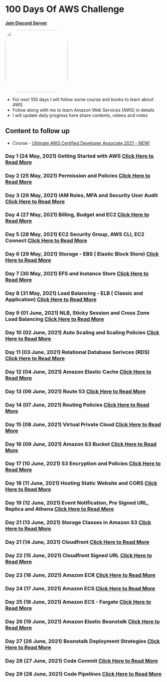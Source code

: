 # 100 Days Of AWS Challenge
**[Join Discord Server](https://discord.gg/neuKDrJ)**

<a href="https://www.youtube.com/watch?v=77XaHwNxH68">
<img src="https://i3.ytimg.com/vi/77XaHwNxH68/hqdefault.jpg" align="center" width="200" style="border-radius:40px" />
</a>

- For next 100 days I will follow some course and books to learn about AWS
- Follow along with me to learn Amazon Web Services (AWS) in details
- I will update daily progress here share contents, videos and notes

## Content to follow up
- Course - [Ultimate AWS Certified Developer Associate 2021 - NEW!](https://www.udemy.com/course/aws-certified-developer-associate-dva-c01/)

### Day 1 (24 May, 2021) Getting Started with AWS [Click Here to Read More](/Day-001-100DaysOfAWS.md)

### Day 2 (25 May, 2021) Permission and Policies [Click Here to Read More](/Day-002-100DaysOfAWS.md)

### Day 3 (26 May, 2021) IAM Roles, MFA and Security User Audit [Click Here to Read More](/Day-003-100DaysOfAWS.md)

### Day 4 (27 May, 2021) Billing, Budget and EC2 [Click Here to Read More](/Day-004-100DaysOfAWS.md)

### Day 5 (28 May, 2021) EC2 Security Group, AWS CLI, EC2 Connect [Click Here to Read More](/Day-005-100DaysOfAWS.md)

### Day 6 (29 May, 2021) Storage - EBS ( Elastic Block Store) [Click Here to Read More](/Day-006-100DaysOfAWS.md)

### Day 7 (30 May, 2021) EFS and Instance Store [Click Here to Read More](/Day-007-100DaysOfAWS.md)

### Day 8 (31 May, 2021) Load Balancing - ELB ( Classic and Application) [Click Here to Read More](/Day-008-100DaysOfAWS.md)

### Day 9 (01 June, 2021) NLB, Sticky Session and Cross Zone Load Balancing [Click Here to Read More](/Day-009-100DaysOfAWS.md)

### Day 10 (02 June, 2021) Auto Scaling and Scaling Policies [Click Here to Read More](/Day-010-100DaysOfAWS.md)

### Day 11 (03 June, 2021) Relational Database Serivces (RDS) [Click Here to Read More](/Day-011-100DaysOfAWS.md)

### Day 12 (04 June, 2021) Amazon Elastic Cache [Click Here to Read More](/Day-012-100DaysOfAWS.md)

### Day 13 (06 June, 2021) Route 53 [Click Here to Read More](/Day-013-100DaysOfAWS.md)

### Day 14 (07 June, 2021) Routing Policies [Click Here to Read More](/Day-014-100DaysOfAWS.md)

### Day 15 (08 June, 2021) Virtual Private Cloud [Click Here to Read More](/Day-015-100DaysOfAWS.md)

### Day 16 (09 June, 2021) Amazon S3 Bucket [Click Here to Read More](/Day-016-100DaysOfAWS.md)

### Day 17 (10 June, 2021) S3 Encryption and Policies [Click Here to Read More](/Day-017-100DaysOfAWS.md)

### Day 18 (11 June, 2021) Hosting Static Website and CORS [Click Here to Read More](/Day-018-100DaysOfAWS.md)

### Day 19 (12 June, 2021) Event Notification, Pre Signed URL, Replica and Athena [Click Here to Read More](/Day-019-100DaysOfAWS.md)

### Day 21 (13 June, 2021) Storage Classes in Amazon S3 [Click Here to Read More](/Day-020-100DaysOfAWS.md)

### Day 21 (14 June, 2021) Cloudfront [Click Here to Read More](/Day-021-100DaysOfAWS.md)

### Day 22 (15 June, 2021) Cloudfront Signed URL [Click Here to Read More](/Day-022-100DaysOfAWS.md)

### Day 23 (16 June, 2021) Amazon ECR [Click Here to Read More](/Day-023-100DaysOfAWS.md)

### Day 24 (17 June, 2021) Amazon ECS [Click Here to Read More](/Day-024-100DaysOfAWS.md)

### Day 25 (18 June, 2021) Amazon ECS - Fargate [Click Here to Read More](/Day-025-100DaysOfAWS.md)

### Day 26 (19 June, 2021) Amazon Elastic Beanstalk [Click Here to Read More](/Day-026-100DaysOfAWS.md)

### Day 27 (26 June, 2021) Beanstalk Deployment Strategies [Click Here to Read More](/Day-027-100DaysOfAWS.md)

### Day 28 (27 June, 2021) Code Commit [Click Here to Read More](/Day-028-100DaysOfAWS.md)

### Day 29 (28 June, 2021) Code Pipelines [Click Here to Read More](/Day-029-100DaysOfAWS.md)
